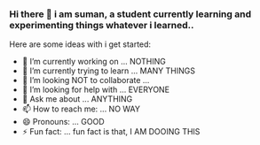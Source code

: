 ### Hi there 👋 i am suman, a student currently learning and experimenting things whatever i learned..

Here are some ideas with i get started:

- 🔭 I’m currently working on ... NOTHING
- 🌱 I’m currently trying to learn ... MANY THINGS
- 👯 I’m looking NOT to collaborate ...
- 🤔 I’m looking for help with ... EVERYONE
- 💬 Ask me about ... ANYTHING
- 📫 How to reach me: ... NO WAY
- 😄 Pronouns: ... GOOD
- ⚡ Fun fact: ... fun fact is that, I AM DOOING THIS
